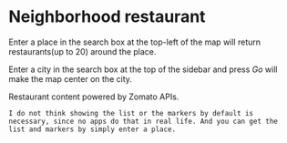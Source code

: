 # Neighborhood restaurant

Enter a place in the search box at the top-left of the map will return restaurants(up to 20) around the place.

Enter a city in the search box at the top of the sidebar and press *Go* will make the map center on the city.

Restaurant content powered by Zomato APIs.

`I do not think showing the list or the markers by default is necessary, since no apps do that in real life. And you can get the list and markers by simply enter a place.`